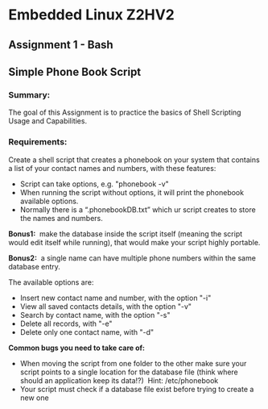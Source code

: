 # Embedded Linux Z2HV2
## Assignment 1 - Bash ##
## Simple Phone Book Script ##

### Summary: ###
The goal of this Assignment is to practice the basics of Shell Scripting Usage and Capabilities.

### Requirements: ###
Create a shell script that creates a phonebook on your system that contains a list of your contact names and
numbers, with these features:
- Script can take options, e.g. "phonebook -v"
- When running the script without options, it will print the phonebook available options.
- Normally there is a “.phonebookDB.txt” which ur script creates to store the names and numbers.

**Bonus1:** ​ make the database inside the script itself (meaning the script would edit itself while running), that
would make your script highly portable.

**Bonus2:** ​ a single name can have multiple phone numbers within the same database entry.

The available options are:
- Insert new contact name and number, with the option "-i"
- View all saved contacts details, with the option "-v"
- Search by contact name, with the option "-s"
- Delete all records, with "-e"
- Delete only one contact name, with "-d"

**Common bugs you need to take care of:**
- When moving the script from one folder to the other make sure your script points to a single location for the
database file (think where should an application keep its data!?) ​ Hint:​ /etc/phonebook
- Your script must check if a database file exist before trying to create a new one
